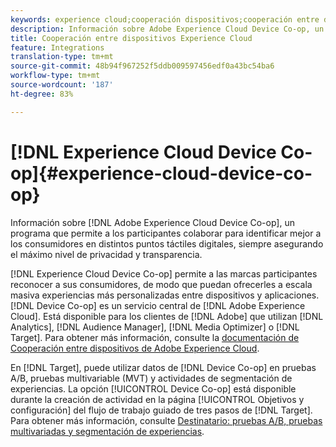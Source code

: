 ```yaml
---
keywords: experience cloud;cooperación dispositivos;cooperación entre dispositivos;analytics;audience manager;aam;media optimizer;gráfico de dispositivo
description: Información sobre Adobe Experience Cloud Device Co-op, un programa que permite a los participantes colaborar para identificar mejor a los consumidores en distintos puntos de contacto digital, siempre asegurando el máximo nivel de privacidad y transparencia.
title: Cooperación entre dispositivos Experience Cloud
feature: Integrations
translation-type: tm+mt
source-git-commit: 48b94f967252f5ddb009597456edf0a43bc54ba6
workflow-type: tm+mt
source-wordcount: '187'
ht-degree: 83%

---
```



# [!DNL Experience Cloud Device Co-op]{#experience-cloud-device-co-op}

Información sobre [!DNL Adobe Experience Cloud Device Co-op], un programa que permite a los participantes colaborar para identificar mejor a los consumidores en distintos puntos táctiles digitales, siempre asegurando el máximo nivel de privacidad y transparencia.

[!DNL Experience Cloud Device Co-op] permite a las marcas participantes reconocer a sus consumidores, de modo que puedan ofrecerles a escala masiva experiencias más personalizadas entre dispositivos y aplicaciones. [!DNL Device Co-op] es un servicio central de [!DNL Adobe Experience Cloud]. Está disponible para los clientes de [!DNL Adobe] que utilizan [!DNL Analytics], [!DNL Audience Manager], [!DNL Media Optimizer] o [!DNL Target]. Para obtener más información, consulte la [documentación de Cooperación entre dispositivos de Adobe Experience Cloud](https://experienceleague.adobe.com/docs/device-co-op/using/home.html).

En [!DNL Target], puede utilizar datos de [!DNL Device Co-op] en pruebas A/B, pruebas multivariable (MVT) y actividades de segmentación de experiencias. La opción [!UICONTROL Device Co-op] está disponible durante la creación de actividad en la página [!UICONTROL Objetivos y configuración] del flujo de trabajo guiado de tres pasos de [!DNL Target]. Para obtener más información, consulte [Destinatario: pruebas A/B, pruebas multivariadas y segmentación de experiencias](https://experienceleague.adobe.com/docs/device-co-op/using/data/target.html).
